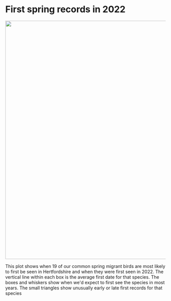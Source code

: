 # First spring records in 2022

<img src="_figures/spring_dates_2022.png" width = "750">

This plot shows when 19 of our common spring migrant birds are most likely to first be seen in Hertfordshire and when they were first seen in 2022. The vertical line within each box is the average first date for that species. The boxes and whiskers show when we'd expect to first see the species in most years. The small triangles show unusually early or late first records for that species
